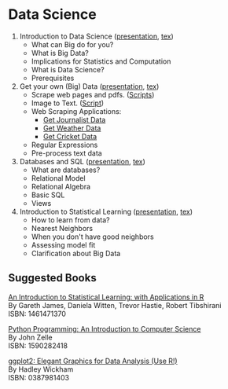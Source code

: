 Data Science
============

 1. Introduction to Data Science ([presentation](https://github.com/soodoku/data-science/blob/master/ds1/ds1_present_web.pdf), [tex](https://github.com/soodoku/data-science/blob/master/ds1/ds1.tex))
     - What can Big do for you? 
     - What is Big Data? 
     - Implications for Statistics and Computation 
     - What is Data Science? 
     - Prerequisites
 2. Get your own (Big) Data ([presentation](https://github.com/soodoku/data-science/blob/master/ds2/ds2_present_web.pdf), [tex](https://github.com/soodoku/data-science/blob/master/ds2/ds2.tex))
     - Scrape web pages and pdfs. ([Scripts](https://github.com/soodoku/python-workshop)) 
     - Image to Text. ([Script](https://github.com/soodoku/image-to-text))
     - Web Scraping Applications:
         - [Get Journalist Data](https://github.com/soodoku/get-journalist-data)
         - [Get Weather Data](https://github.com/soodoku/get-weather-data)
         - [Get Cricket Data](https://github.com/soodoku/get-cricket-data)
     - Regular Expressions
     - Pre-process text data
 3. Databases and SQL ([presentation](https://github.com/soodoku/data-science/blob/master/ds3/ds3_present_web.pdf), [tex](https://github.com/soodoku/data-science/blob/master/ds3/ds3.tex))
     - What are databases? 
     - Relational Model
     - Relational Algebra
     - Basic SQL
     - Views
 4. Introduction to Statistical Learning ([presentation](https://github.com/soodoku/data-science/blob/master/ds4/ds4_present_web.pdf), [tex](https://github.com/soodoku/data-science/blob/master/ds4/ds4.tex))
     - How to learn from data? 
     - Nearest Neighbors
     - When you don't have good neighbors
     - Assessing model fit
     - Clarification about Big Data


Suggested Books
--------------------

[An Introduction to Statistical Learning: with Applications in R](http://www.amazon.com/Introduction-Statistical-Learning-Applications-Statistics/dp/1461471370)    
By Gareth James, Daniela Witten, Trevor Hastie, Robert Tibshirani  
ISBN: 1461471370

[Python Programming: An Introduction to Computer Science](http://www.amazon.com/Python-Programming-Introduction-Computer-Science/dp/1887902996)    
By John Zelle  
ISBN: 1590282418

[ggplot2: Elegant Graphics for Data Analysis (Use R!)](http://www.amazon.com/ggplot2-Elegant-Graphics-Data-Analysis/dp/0387981403)    
By Hadley Wickham  
ISBN: 0387981403

